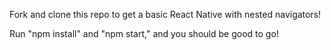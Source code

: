 Fork and clone this repo to get a basic React Native with nested navigators!

Run "npm install" and "npm start," and you should be good to go!
